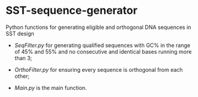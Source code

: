 # SST-sequence-generator
Python functions for generating eligible and orthogonal DNA sequences in SST design

* *SeqFilter.py* for generating qualified sequences with GC% in the range of 45% and 55% and no consecutive and identical bases running more than 3;  
- *OrthoFilter.py* for ensuring every sequence is orthogonal from each other;  
* *Main.py* is the main function.
